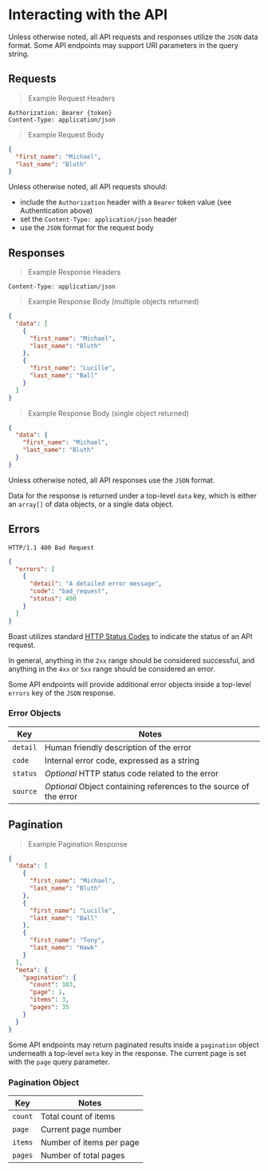 # Interacting with the API

Unless otherwise noted, all API requests and responses utilize the `JSON` data format.
Some API endpoints may support URI parameters in the query string.

## Requests

> Example Request Headers

```
Authorization: Bearer {token}
Content-Type: application/json
```

> Example Request Body

```json
{
  "first_name": "Michael",
  "last_name": "Bluth"
}
```

Unless otherwise noted, all API requests should:

- include the `Authorization` header with a `Bearer` token value (see Authentication above)
- set the `Content-Type: application/json` header
- use the `JSON` format for the request body

## Responses

> Example Response Headers

```
Content-Type: application/json
```

> Example Response Body (multiple objects returned)

```json
{
  "data": [
    {
      "first_name": "Michael",
      "last_name": "Bluth"
    },
    {
      "first_name": "Lucille",
      "last_name": "Ball"
    }
  ]
}
```

> Example Response Body (single object returned)

```json
{
  "data": {
    "first_name": "Michael",
    "last_name": "Bluth"
  }
}
```

Unless otherwise noted, all API responses use the `JSON` format.

Data for the response is returned under a top-level `data` key, which is either an `array[]` of data objects, or a single data object.

## Errors

```
HTTP/1.1 400 Bad Request
```

```json
{
  "errors": [
    {
      "detail": "A detailed error message",
      "code": "bad_request",
      "status": 400
    }
  ]
}
```

Boast utilizes standard [HTTP Status Codes](https://developer.mozilla.org/en-US/docs/Web/HTTP/Status) to indicate the status of an API request.

In general, anything in the `2xx` range should be considered successful, and anything in the `4xx` or `5xx` range should be considered an error.

Some API endpoints will provide additional error objects inside a top-level `errors` key of the `JSON` response.

### Error Objects

| Key      | Notes                                                              |
| -------- | ------------------------------------------------------------------ |
| `detail` | Human friendly description of the error                            |
| `code`   | Internal error code, expressed as a string                         |
| `status` | _Optional_ HTTP status code related to the error                   |
| `source` | _Optional_ Object containing references to the source of the error |

## Pagination

> Example Pagination Response

```json
{
  "data": [
    {
      "first_name": "Michael",
      "last_name": "Bluth"
    },
    {
      "first_name": "Lucille",
      "last_name": "Ball"
    },
    {
      "first_name": "Tony",
      "last_name": "Hawk"
    }
  ],
  "meta": {
    "pagination": {
      "count": 103,
      "page": 1,
      "items": 3,
      "pages": 35
    }
  }
}
```

Some API endpoints may return paginated results inside a `pagination` object underneath a top-level `meta` key in the response. The current page is set with the `page` query parameter.

### Pagination Object

| Key     | Notes                    |
| ------- | ------------------------ |
| `count` | Total count of items     |
| `page`  | Current page number      |
| `items` | Number of items per page |
| `pages` | Number of total pages    |
